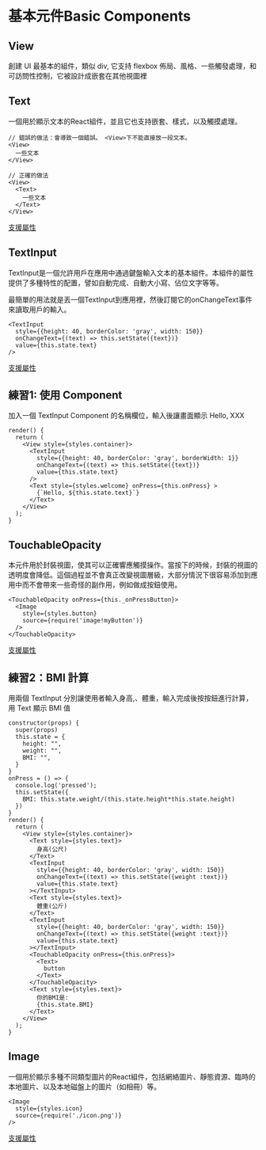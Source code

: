 # 基本元件Basic Components

## View

創建 UI 最基本的組件，類似 div, 它支持 flexbox 佈局、風格、一些觸發處理，和可訪問性控制，它被設計成嵌套在其他視圖裡



## Text
一個用於顯示文本的React組件，並且它也支持嵌套、樣式，以及觸摸處理。

```javascript=1
// 錯誤的做法：會導致一個錯誤。 <View>下不能直接放一段文本。
<View>
  一些文本
</View>

// 正確的做法
<View>
  <Text>
    一些文本
  </Text>
</View>
```

[支援屬性](http://reactnative.cn/docs/0.31/text.html#content)

## TextInput
TextInput是一個允許用戶在應用中通過鍵盤輸入文本的基本組件。本組件的屬性提供了多種特性的配置，譬如自動完成、自動大小寫、佔位文字等等。

最簡單的用法就是丟一個TextInput到應用裡，然後訂閱它的onChangeText事件來讀取用戶的輸入。

```javascript=1
<TextInput
  style={{height: 40, borderColor: 'gray', width: 150}}
  onChangeText={(text) => this.setState({text})}
  value={this.state.text}
/>
```

[支援屬性](http://reactnative.cn/docs/0.31/textinput.html#content)

## 練習1: 使用 Component
加入一個 TextInput Component 的名稱欄位，輸入後讓畫面顯示 Hello, XXX

```javascript=1
render() {
  return (
    <View style={styles.container}>
      <TextInput
        style={{height: 40, borderColor: 'gray', borderWidth: 1}}
        onChangeText={(text) => this.setState({text})}
        value={this.state.text}        
      />
      <Text style={styles.welcome} onPress={this.onPress} >
        {`Hello, ${this.state.text}`}
      </Text> 
    </View>
  );
}
```

## TouchableOpacity
本元件用於封裝視圖，使其可以正確響應觸摸操作。當按下的時候，封裝的視圖的透明度會降低。這個過程並不會真正改變視圖層級，大部分情況下很容易添加到應用中而不會帶來一些奇怪的副作用，例如做成按鈕使用。

```javascript=1
<TouchableOpacity onPress={this._onPressButton}>
  <Image
    style={styles.button}
    source={require('image!myButton')}
  />
</TouchableOpacity>
```

[支援屬性](http://reactnative.cn/docs/0.31/touchableopacity.html#content)

## 練習2：BMI 計算
用兩個 TextInput 分別讓使用者輸入身高,、體重，輸入完成後按按鈕進行計算，用 Text 顯示 BMI 值

```javascript=1
constructor(props) {
  super(props)
  this.state = {
    height: "",
    weight: "",
    BMI: "",
  }
} 
onPress = () => {
  console.log('pressed');
  this.setState({
    BMI: this.state.weight/(this.state.height*this.state.height)
  })
}
render() {
  return (
    <View style={styles.container}>
      <Text style={styles.text}>
        身高(公尺)
      </Text>
      <TextInput
        style={{height: 40, borderColor: 'gray', width: 150}} 
        onChangeText={(text) => this.setState({weight :text})}
        value={this.state.text}
      ></TextInput>
      <Text style={styles.text}>
        體重(公斤)
      </Text>
      <TextInput
        style={{height: 40, borderColor: 'gray', width: 150}}
        onChangeText={(text) => this.setState({weight :text})}
        value={this.state.text}
      ></TextInput>
      <TouchableOpacity onPress={this.onPress}>
        <Text>
          button
        </Text>
      </TouchableOpacity>
      <Text style={styles.text}>
        你的BMI是:
        {this.state.BMI}
      </Text>
    </View>
  );
}
```

## Image
一個用於顯示多種不同類型圖片的React組件，包括網絡圖片、靜態資源、臨時的本地圖片、以及本地磁盤上的圖片（如相冊）等。

```javascript=1
<Image
  style={styles.icon}
  source={require('./icon.png')}
/>
```

[支援屬性](http://reactnative.cn/docs/0.31/image.html)
